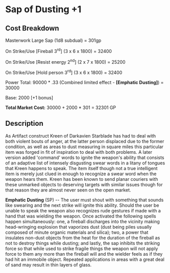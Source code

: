 Sap of Dusting +1
=================

Cost Breakdown
--------------

Masterwork Large Sap (1d8 subdual) = 301gp

On Strike/Use \[Fireball 3<sup>rd</sup>\] (3 x 6 x 1800) = 32400

On Strike/Use \[Resist energy 2<sup>nd</sup>\] (2 x 7 x 1800) = 25200

On Strike/Use \[Hold person 3<sup>rd</sup>\] (3 x 6 x 1800) = 32400

Power Total: 90000 \* .33 (Combined limited effect - **\[Emphatic Dusting\]**) = 30000

Base: 2000 \[+1 bonus\]

**Total Market Cost:** 30000 + 2000 \* 301 = 32301 GP

Description
-----------

As Artifact construct Kreen of Darkavien Starblade has had to deal with both violent bouts of anger, at the latter person displaced due to the former condition, as well as areas to dust measuring in square miles this particular item was forged in fit of inspiration to deal with both problems. A later version added \'command\' words to ignite the weapon\'s ability that consists of an adaptive list of intensely disgusting swear words in a litany of tongues that Kreen happens to speak. The item itself though not a true intelligent item is merely just clued in enough to recognize a swear word when the weapon hears them. Kreen has been known to send planar couriers with these unmarked objects to deserving targets with similar issues though for that reason they are almost never seen on the open market.

**Emphatic Dusting** (SP) -- The user must shout with something that sounds like swearing and the next strike will ignite this ability. Should the user be unable to speak the weapon also recognizes rude gestures if made with a hand that was wielding the weapon. Once activated the following spells happen simultaneously: one, a fireball discharges into the vicinity making head-wringing explosion that vaporizes dust (dust being piles usually composed of minute organic materials and silica); two, a power that insulates non-dust objects from the heat for the duration of the fireball as not to destroy things while dusting; and lastly, the sap inhibits the striking force so that while used to strike fragile things the weapon will not apply force to them any more than the fireball will and the wielder feels as if they had hit an immobile object. Repeated applications in areas with a great deal of sand may result in thin layers of glass.
